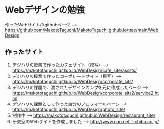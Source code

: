 # Webデザインの勉強
作ったWebサイトのgithubページ --> https://github.com/MakotoTaguchi/MakotoTaguchi.github.io/tree/main/WebDesign

## 作ったサイト
1. デジハリの授業で作ったカフェサイト（模写）--> https://makototaguchi.github.io/WebDesign/cafe_site/assets/ <br>
2. デジハリの授業で作ったコーポレートサイト（模写）--> https://makototaguchi.github.io/WebDesign/corporate_site/ <br>
3. デジハリの課題で、渡されたデザインカンプを元に作成したページ --> https://makototaguchi.github.io/WebDesign/corporate_site2/service2.html <br>
4. デジハリの課題として作った自分のプロフィールページ --> https://makototaguchi.github.io/WebDesign/photo_site/ <br>
5. 制作中 --> https://makototaguchi.github.io/WebDesign/restaurant_site/ 
6. 研究室のWebサイトを作成しました --> http://www.nao.net.it-chiba.ac.jp/

